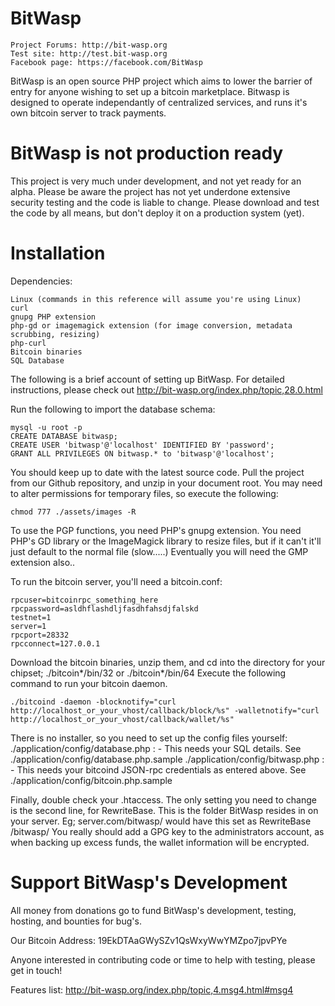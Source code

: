 BitWasp
===

```
Project Forums: http://bit-wasp.org
Test site: http://test.bit-wasp.org
Facebook page: https://facebook.com/BitWasp
```

BitWasp is an open source PHP project which aims to lower the barrier of entry for anyone wishing to set up a bitcoin marketplace. Bitwasp is designed to operate independantly of centralized services, and runs it's own bitcoin server to track payments.

BitWasp is not production ready
===

This project is very much under development, and not yet ready for an alpha. Please be aware the project has not yet underdone extensive security testing and the code is liable to change. Please download and test the code by all means, but don't deploy it on a production system (yet).


Installation
===
Dependencies: 
```
Linux (commands in this reference will assume you're using Linux)
curl
gnupg PHP extension
php-gd or imagemagick extension (for image conversion, metadata scrubbing, resizing)
php-curl
Bitcoin binaries
SQL Database
```

The following is a brief account of setting up BitWasp. For detailed 
instructions, please check out http://bit-wasp.org/index.php/topic,28.0.html

Run the following to import the database schema:
```
mysql -u root -p
CREATE DATABASE bitwasp;
CREATE USER 'bitwasp'@'localhost' IDENTIFIED BY 'password';
GRANT ALL PRIVILEGES ON bitwasp.* to 'bitwasp'@'localhost';
```

You should keep up to date with the latest source code. Pull the project from our Github repository, and unzip in your document root.
You may need to alter permissions for temporary files, so execute the following:

```
chmod 777 ./assets/images -R
```

To use the PGP functions, you need PHP's gnupg extension.
You need PHP's GD library or the ImageMagick library to resize files, but if it can't it'll just default to the normal file (slow.....)
Eventually you will need the GMP extension also..

To run the bitcoin server, you'll need a bitcoin.conf:
```
rpcuser=bitcoinrpc_something_here
rpcpassword=asldhflashdljfasdhfahsdjfalskd
testnet=1
server=1
rpcport=28332
rpcconnect=127.0.0.1
```

Download the bitcoin binaries, unzip them, and cd into the directory for your chipset; ./bitcoin*/bin/32 or ./bitcoin*/bin/64
Execute the following command to run your bitcoin daemon.
```
./bitcoind -daemon -blocknotify="curl http://localhost_or_your_vhost/callback/block/%s" -walletnotify="curl http://localhost_or_your_vhost/callback/wallet/%s"
```

There is no installer, so you need to set up the config files yourself:
./application/config/database.php :
	- This needs your SQL details. See ./application/config/database.php.sample
./application/config/bitwasp.php :
	- This needs your bitcoind JSON-rpc credentials as entered above. See ./application/config/bitcoin.php.sample

Finally, double check your .htaccess. The only setting you need to change is the second line, for RewriteBase. This is the folder BitWasp resides in on your server. Eg; server.com/bitwasp/ would have this set as RewriteBase /bitwasp/
You really should add a GPG key to the administrators account, as when backing up excess funds, the wallet information will be encrypted.

Support BitWasp's Development
===
All money from donations go to fund BitWasp's development, testing, hosting, and bounties for bug's. 

Our Bitcoin Address: 19EkDTAaGWySZv1QsWxyWwYMZpo7jpvPYe

Anyone interested in contributing code or time to help with testing, please get in touch!

Features list: http://bit-wasp.org/index.php/topic,4.msg4.html#msg4
